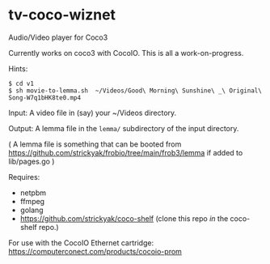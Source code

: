 # tv-coco-wiznet
Audio/Video player for Coco3

Currently works on coco3 with CocoIO.
This is all a work-on-progress.

Hints:

    $ cd v1
    $ sh movie-to-lemma.sh  ~/Videos/Good\ Morning\ Sunshine\ _\ Original\ Song-W7q1bHK8te0.mp4

Input:  A video file in (say) your ~/Videos directory.

Output:  A lemma file in the `lemma/` subdirectory of the input directory.

( A lemma file is something that can be booted from
https://github.com/strickyak/frobio/tree/main/frob3/lemma
if added to lib/pages.go )

Requires:

   * netpbm
   * ffmpeg
   * golang
   * https://github.com/strickyak/coco-shelf (clone this repo *in* the coco-shelf repo.)

For use with the CocoIO Ethernet cartridge:  https://computerconect.com/products/cocoio-prom
